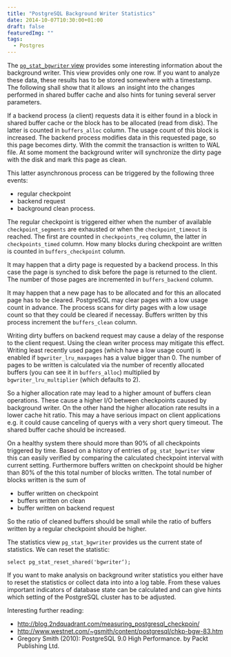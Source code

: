 ```yaml
---
title: "PostgreSQL Background Writer Statistics"
date: 2014-10-07T10:30:00+01:00
draft: false
featuredImg: ""
tags:
  - Postgres
---
```

The [`pg_stat_bgwriter`
view](http://www.postgresql.org/docs/9.3/static/monitoring-stats.html)
provides some interesting information about the background writer. This
view provides only one row. If you want to analyze these data, these
results has to be stored somewhere with a timestamp. The following shall
show that it allows  an insight into the changes performed in shared
buffer cache and also hints for tuning several server parameters.

If a backend process (a client) requests data it is either found in a
block in shared buffer cache or the block has to be allocated (read from
disk). The latter is counted in `buffers_alloc` column. The usage count
of this block is increased. The backend process modifies data in this
requested page, so this page becomes dirty. With the commit the
transaction is written to WAL file. At some moment the background writer
will synchronize the dirty page with the disk and mark this page as
clean.

This latter asynchronous process can be triggered by the following three
events:

-   regular checkpoint
-   backend request
-   background clean process.

The regular checkpoint is triggered either when the number of available
`checkpoint_segments` are exhausted or when the `checkpoint_timeout` is
reached. The first are counted in `checkpoints_req` column, the latter
in `checkpoints_timed` column. How many blocks during checkpoint are
written is counted in `buffers_checkpoint` column.

It may happen that a dirty page is requested by a backend process. In
this case the page is synched to disk before the page is returned to the
client. The number of those pages are incremented in `buffers_backend`
column.

It may happen that a new page has to be allocated and for this an
allocated page has to be cleared. PostgreSQL may clear pages with a low
usage count in advance. The process scans for dirty pages with a low
usage count so that they could be cleared if necessay. Buffers written
by this process increment the `buffers_clean` column.

Writing dirty buffers on backend request may cause a delay of the
response to the client request. Using the clean writer process may
mitigate this effect. Writing least recently used pages (which have a
low usage count) is enabled if `bgwriter_lru_maxpages` has a value
bigger than 0. The number of pages to be written is calculated via the
number of recently allocated buffers (you can see it in `buffers_alloc`)
multiplied by `bgwriter_lru_multiplier` (which defaults to 2).

So a higher allocation rate may lead to a higher amount of buffers clean
operations. These cause a higher I/O between checkpoints caused by
background writer. On the other hand the higher allocation rate results
in a lower cache hit ratio. This may a have serious impact on client
applications e.g. it could cause canceling of querys with a very short
query timeout. The shared buffer cache should be increased.

On a healthy system there should more than 90% of all checkpoints
triggered by time. Based on a history of entries of `pg_stat_bgwriter`
view this can easily verified by comparing the calculated checkpoint
interval with current setting. Furthermore buffers written on checkpoint
should be higher than 80% of the this total number of blocks written.
The total number of blocks written is the sum of

-   buffer written on checkpoint
-   buffers written on clean
-   buffer written on backend request

So the ratio of cleaned buffers should be small while the ratio of
buffers written by a regular checkpoint should be higher.

The statistics view `pg_stat_bgwriter` provides us the current state of
statistics. We can reset the statistic:

``` {.sql}
select pg_stat_reset_shared('bgwriter‘);
```

If you want to make analysis on background writer statistics you either
have to reset the statistics or collect data into into a log table. From
these values important indicators of database state can be calculated
and can give hints which setting of the PostgreSQL cluster has to be
adjusted.

Interesting further reading:

-   <http://blog.2ndquadrant.com/measuring_postgresql_checkpoin/>
-   <http://www.westnet.com/~gsmith/content/postgresql/chkp-bgw-83.htm>
-   Gregory Smith (2010): PostgreSQL 9.0 High Performance. by Packt
    Publishing Ltd.

